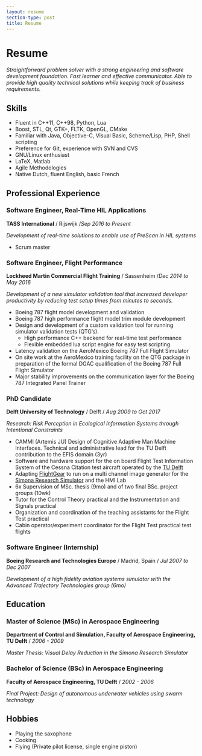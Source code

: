 ```yaml
---
layout: resume
section-type: post
title: Resume
---
```

# Resume

*Straightforward problem solver with a strong engineering and software development foundation. Fast learner and effective communicator. Able to provide high quality technical solutions while keeping track of business requirements.*

## Skills

* Fluent in C++11, C++98, Python, Lua
* Boost, STL, Qt, GTK+, FLTK, OpenGL, CMake
* Familiar with Java, Objective-C, Visual Basic, Scheme/Lisp, PHP, Shell scripting
* Preference for Git, experience with SVN and CVS
* GNU/Linux enthusiast
* LaTeX, Matlab
* Agile Methodologies
* Native Dutch, fluent English, basic French

## Professional Experience

### Software Engineer, Real-Time HIL Applications

**TASS International** / Rijswijk /*Sep 2016 to Present*

*Development of real-time solutions to enable use of PreScan in HIL systems*

* Scrum master

### Software Engineer, Flight Performance 

**Lockheed Martin Commercial Flight Training** / Sassenheim /*Dec 2014 to May 2016*

*Development of a new simulator validation tool that increased developer productivity by reducing test setup times from minutes to seconds.*

* Boeing 787 flight model development and validation
* Boeing 787 high performance flight model trim module development
* Design and development of a custom validation tool for running simulator validation tests (QTG’s). 
  * High performance C++ backend for real-time test performance
  * Flexible embedded lua script engine for easy test scripting
* Latency validation on the AeroMexico Boeing 787 Full Flight Simulator
* On site work at the AeroMexico training facility on the QTG package in preparation of the formal DGAC qualification of the Boeing 787 Full Flight Simulator 
* Major stability improvements on the communication layer for the Boeing 787 Integrated Panel Trainer

### PhD Candidate

**Delft University of Technology** / Delft / *Aug 2009 to Oct 2017*

*Research: Risk Perception in Ecological Information Systems through Intentional Constraints*

* CAMMI (Artemis JU) Design of Cognitive Adaptive Man Machine Interfaces. Technical and administrative lead for the TU Delft contribution to the EFIS domain (3yr)
* Software and hardware support for the on board Flight Test Information System of the Cessna Citation test aircraft operated by the [TU Delft](www.cs.tudelft.nl)
* Adapting [FlightGear](www.flightgear.org) to run on a multi channel image generator for the [Simona Research Simulator](www.simona.tudelft.nl) and the HMI Lab
* 6x Supervision of MSc. thesis (9mo) and of two final BSc. project groups (10wk)
* Tutor for the Control Theory practical and the Instrumentation and Signals practical
* Organization and coordination of the teaching assistants for the Flight Test practical
* Cabin operator/experiment coordinator for the Flight Test practical test flights


### Software Engineer (Internship)
**Boeing Research and Technologies Europe** / Madrid, Spain / *Jul 2007 to Dec 2007*

*Development of a high fidelity aviation systems simulator with the Advanced Trajectory Technologies group (6mo)*


## Education

### Master of Science (MSc) in Aerospace Engineering

**Department of Control and Simulation, Faculty of Aerospace Engineering, TU Delft** / *2006 - 2009*

*Master Thesis: Visual Delay Reduction in the Simona Research Simulator*

### Bachelor of Science (BSc) in Aerospace Engineering

**Faculty of Aerospace Engineering, TU Delft** / *2002 - 2006*

*Final Project: Design of autonomous underwater vehicles using swarm technology*

## Hobbies

* Playing the saxophone
* Cooking
* Flying (Private pilot license, single engine piston)